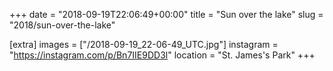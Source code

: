 +++
date = "2018-09-19T22:06:49+00:00"
title = "Sun over the lake"
slug = "2018/sun-over-the-lake"

[extra]
images = ["/2018-09-19_22-06-49_UTC.jpg"]
instagram = "https://instagram.com/p/Bn7IIE9DD3l"
location = "St. James's Park"
+++
